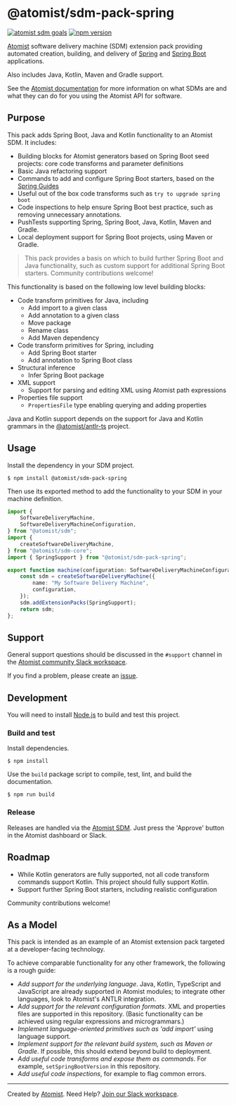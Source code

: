 # @atomist/sdm-pack-spring

[![atomist sdm goals](http://badge.atomist.com/T29E48P34/atomist/sdm-pack-spring/e514504a-2927-468c-8f8a-93568636b896)](https://app.atomist.com/workspace/T29E48P34)
[![npm version](https://img.shields.io/npm/v/@atomist/sdm-pack-spring/next.svg)](https://www.npmjs.com/package/@atomist/sdm-pack-spring/v/next)

[Atomist][atomist] software delivery machine (SDM) extension pack
providing automated creation, building, and delivery of
[Spring][spring] and [Spring Boot][spring-boot] applications.

Also includes Java, Kotlin, Maven and Gradle support.

[spring]: https://spring.io/ (Spring)
[spring-boot]: http://spring.io/projects/spring-boot (Spring Boot)

See the [Atomist documentation][atomist-doc] for more information on
what SDMs are and what they can do for you using the Atomist API for
software.

[atomist-doc]: https://docs.atomist.com/ (Atomist Documentation)

## Purpose

This pack adds Spring Boot, Java and Kotlin functionality to an Atomist SDM. It includes:

- Building blocks for Atomist generators based on Spring Boot seed projects: core code transforms and parameter definitions
- Basic Java refactoring support
- Commands to add and configure Spring Boot starters, based on the [Spring Guides](https://spring.io/guides)
- Useful out of the box code transforms such as `try to upgrade spring boot`
- Code inspections to help ensure Spring Boot best practice, such as removing unnecessary annotations.
- PushTests supporting Spring, Spring Boot, Java, Kotlin, Maven and Gradle.
- Local deployment support for Spring Boot projects, using Maven or Gradle.

> This pack provides a basis on which to build further Spring Boot and Java functionality, such as custom support for additional Spring Boot starters. Community contributions welcome!

This functionality is based on the following low level building blocks:

- Code transform primitives for Java, including
	- Add import to a given class
	- Add annotation to a given class
	- Move package
	- Rename class
	- Add Maven dependency
- Code transform primitives for Spring, including
	- Add Spring Boot starter
	- Add annotation to Spring Boot class
- Structural inference
   - Infer Spring Boot package
- XML support
	- 	Support for parsing and editing XML using Atomist path expressions
- Properties file support
	- `PropertiesFile` type enabling querying and adding properties 

Java and Kotlin support depends on the support for Java and Kotlin grammars in the [@atomist/antlr-ts](https://github.com/atomist/antlr-ts) project.


## Usage

Install the dependency in your SDM project.

```
$ npm install @atomist/sdm-pack-spring
```

Then use its exported method to add the functionality to your SDM in
your machine definition.

```typescript
import {
    SoftwareDeliveryMachine,
    SoftwareDeliveryMachineConfiguration,
} from "@atomist/sdm";
import {
    createSoftwareDeliveryMachine,
} from "@atomist/sdm-core";
import { SpringSupport } from "@atomist/sdm-pack-spring";

export function machine(configuration: SoftwareDeliveryMachineConfiguration): SoftwareDeliveryMachine {
    const sdm = createSoftwareDeliveryMachine({
        name: "My Software Delivery Machine",
        configuration,
    });
    sdm.addExtensionPacks(SpringSupport);
    return sdm;
};
```

## Support

General support questions should be discussed in the `#support`
channel in the [Atomist community Slack workspace][slack].

If you find a problem, please create an [issue][].

[issue]: https://github.com/atomist/sdm-pack-spring/issues

## Development

You will need to install [Node.js][node] to build and test this project.

[node]: https://nodejs.org/ (Node.js)

### Build and test

Install dependencies.

```
$ npm install
```

Use the `build` package script to compile, test, lint, and build the
documentation.

```
$ npm run build
```

### Release

Releases are handled via the [Atomist SDM][atomist-sdm].  Just press
the 'Approve' button in the Atomist dashboard or Slack.

[atomist-sdm]: https://github.com/atomist/atomist-sdm (Atomist Software Delivery Machine)

## Roadmap

- While Kotlin generators are fully supported, not all code transform commands support Kotlin. This project should fully support Kotlin.
- Support further Spring Boot starters, including realistic configuration

Community contributions welcome!


## As a Model

This pack is intended as an example of an Atomist extension pack targeted at a developer-facing technology.

To achieve comparable functionality for any other framework, the following is a rough guide:

- *Add support for the underlying language*. Java, Kotlin, TypeScript and JavaScript are already supported in Atomist modules; to integrate other languages, look to Atomist's ANTLR integration. 
- *Add support for the relevant configuration formats*. XML and properties files are supported in this repository. (Basic functionality can be achieved using regular expressions and microgrammars.)
- *Implement language-oriented primitives such as 'add import'* using language support.
- *Implement support for the relevant build system, such as Maven or Gradle*. If possible, this should extend beyond build to deployment.
- *Add useful code transforms and expose them as commands*. For example, `setSpringBootVersion` in this repository.
- *Add useful code inspections*, for example to flag common errors.

---

Created by [Atomist][atomist].
Need Help?  [Join our Slack workspace][slack].

[atomist]: https://atomist.com/ (Atomist - How Teams Deliver Software)
[slack]: https://join.atomist.com/ (Atomist Community Slack)
